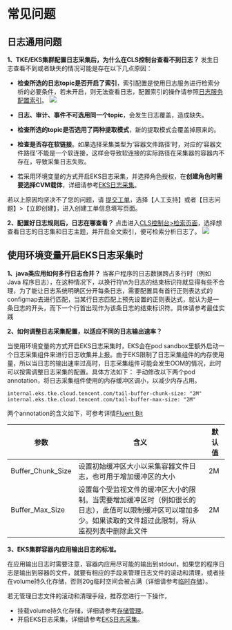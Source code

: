 ﻿# 常见问题
## 日志通用问题
**1、TKE/EKS集群配置日志采集后，为什么在CLS控制台查看不到日志？**
发生日志查看不到或者缺失的情况可能是存在以下几点原因：
- **检查所选的日志topic是否开启了索引**，索引配置是使用日志服务进行检索分析的必要条件，若未开启，则无法查看日志，配置索引的操作请参照[日志服务配置索引](https://cloud.tencent.com/document/product/614/50922)。
![](https://main.qcloudimg.com/raw/0e2cb0b38733cf2099a1e269c51e04b0.png)

- **日志、审计、事件不可选用同一个topic**，会发生日志覆盖，造成缺失。
- **检查所选的topic是否选用了两种提取模式**，新的提取模式会覆盖掉原来的。
- **检查是否存在软链接**。如果选择采集类型为‘容器文件路径‘时，对应的‘容器文件路径’不能是一个软连接，这样会导致软连接的实际路径在采集器的容器内不存在，导致采集日志失败。
- 若采用环境变量的方式开启EKS日志采集，并选择角色授权，在**创建角色时需要选择CVM载体**，详细请参考[EKS日志采集](https://cloud.tencent.com/document/product/457/47200)。

若以上原因均坚决不了您的问题，请 [提交工单](https://console.cloud.tencent.com/workorder/category?level1_id=6&level2_id=350&source=0&data_title=%E5%AE%B9%E5%99%A8%E6%9C%8D%E5%8A%A1TKE&step=1)，选择【人工支持】或者【日志问题】>【立即创建】，进入创建工单信息填写页面。



**2、配置好日志规则后，日志在哪查看？**
点击进入[CLS控制台>检索页面](https://main.qcloudimg.com/raw/e7ae5dd20b35c615f225202d74918ec9.png)，选择想查看日志的日志集和日志主题，并开启全文索引，便可检索分析日志了。
![](https://main.qcloudimg.com/raw/e7ae5dd20b35c615f225202d74918ec9.png)

## 使用环境变量开启EKS日志采集时

**1、java类应用如何多行日志合并？**
当客户程序的日志数据跨占多行时（例如 Java 程序日志），在这种情况下，以换行符\n为日志的结束标识符就显得有些不合理，为了能让日志系统明确区分开每条日志，需要配置具有首行正则表达式的configmap去进行匹配，当某行日志匹配上预先设置的正则表达式，就认为是一条日志的开头，而下一个行首出现作为该条日志的结束标识符。具体请参考最佳实践


**2、如何调整日志采集配置，以适应不同的日志输出速率？**

当使用环境变量的方式开启EKS日志采集时，EKS会在pod sandbox里额外启动一个日志采集组件来进行日志收集并上报。由于EKS限制了日志采集组件的内存使用量，所以当日志的输出速率过高时，日志采集组件可能会发生OOM的情况，此时可以按需调整日志采集的配置。具体方法如下： 手动修改以下两个pod annotation，将日志采集组件使用的内存缓冲区调小，以减少内存占用。

```
internal.eks.tke.cloud.tencent.com/tail-buffer-chunk-size: "2M"
internal.eks.tke.cloud.tencent.com/tail-buffer-max-size: "2M"
```

两个annotation的含义如下，可参考详情[Fluent Bit](https://docs.fluentbit.io/manual/administration/configuring-fluent-bit/unit-sizes)

| 参数 | 含义 | 默认值 |
|---------|---------|---------|
| Buffer_Chunk_Size | 设置初始缓冲区大小以采集容器文件日志，也可用于增加缓冲区的大小 | 2M |
| Buffer_Max_Size | 设置每个受监视文件的缓冲区大小的限制。当需要增加缓冲区时（例如很长的日志），此值可以限制缓冲区可以增加多少。如果读取的文件超过此限制，将从监视列表中删除此文件 | 2M |


**3、EKS集群容器内应用输出日志的标准。**

在应用输出日志时需要注意，容器内应用尽可能的输出到stdout，如果您的程序日志是输出到容器的文件，就要有相应的手段来管理日志文件的滚动和清理，或者挂在volume持久化存储，否则20g临时空间会被占满（详细请参考[临时存储](https://cloud.tencent.com/document/product/457/39815)）。

若无管理日志文件的滚动和清理手段，推荐您进行一下操作，
- 挂载volume持久化存储，详细请参考[存储管理](https://cloud.tencent.com/document/product/457/46962)。
- 开启EKS日志采集，详细请参考[EKS日志采集](https://cloud.tencent.com/document/product/457/47200)。
